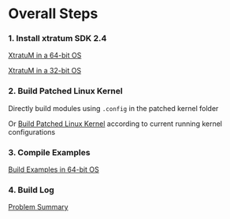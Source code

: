 # Overall Steps

### 1. Install xtratum SDK 2.4

  [XtratuM in a 64-bit OS](https://github.com/lushl9301/XtratuM-Instruction/blob/master/XtratuM.md#xtratum)

  [XtratuM in a 32-bit OS](https://github.com/lushl9301/XtratuM-Instruction/blob/master/XtratuM-32.md#xtratum-in-a-32-bit-os)

### 2. Build Patched Linux Kernel

  Directly build modules using  ```.config``` in the patched kernel folder
  
  Or [Build Patched Linux Kernel](https://github.com/lushl9301/XtratuM-Instruction/blob/master/Linux%20Kernel.md) according to current running kernel configurations

### 3. Compile Examples

  [Build Examples in 64-bit OS](https://github.com/lushl9301/XtratuM-Instruction/blob/master/XtratuM.md#compile-examples)

### 4. Build Log

  [Problem Summary](https://github.com/lushl9301/XtratuM-Instruction/blob/master/Problem%20Summary.md)
